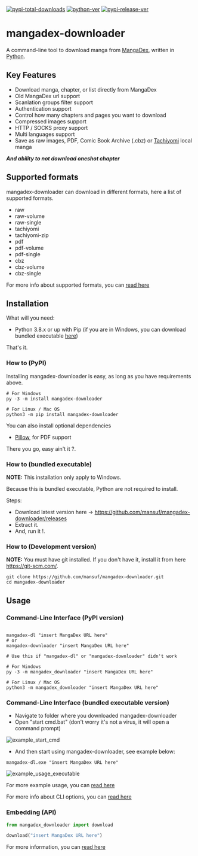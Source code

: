 [![pypi-total-downloads](https://img.shields.io/pypi/dm/mangadex-downloader?label=DOWNLOADS&style=for-the-badge)](https://pypi.org/project/mangadex-downloader)
[![python-ver](https://img.shields.io/pypi/pyversions/mangadex-downloader?style=for-the-badge)](https://pypi.org/project/mangadex-downloader)
[![pypi-release-ver](https://img.shields.io/pypi/v/mangadex-downloader?style=for-the-badge)](https://pypi.org/project/mangadex-downloader)

# mangadex-downloader

A command-line tool to download manga from [MangaDex](https://mangadex.org/), written in [Python](https://www.python.org/).

## Key Features

- Download manga, chapter, or list directly from MangaDex
- Old MangaDex url support
- Scanlation groups filter support
- Authentication support
- Control how many chapters and pages you want to download
- Compressed images support
- HTTP / SOCKS proxy support
- Multi languages support
- Save as raw images, PDF, Comic Book Archive (.cbz) or [Tachiyomi](https://github.com/tachiyomiorg/tachiyomi) local manga

***And ability to not download oneshot chapter***

## Supported formats

mangadex-downloader can download in different formats, here a list of supported formats.

- raw
- raw-volume
- raw-single
- tachiyomi
- tachiyomi-zip
- pdf
- pdf-volume
- pdf-single
- cbz
- cbz-volume
- cbz-single

For more info about supported formats, you can [read here](https://mangadex-dl.mansuf.link/en/latest/formats.html)

## Installation

What will you need:

- Python 3.8.x or up with Pip (if you are in Windows, you can download bundled executable [here](https://github.com/mansuf/mangadex-downloader/releases))

That's it.

### How to (PyPI)

Installing mangadex-downloader is easy, as long as you have requirements above.

```shell
# For Windows
py -3 -m install mangadex-downloader

# For Linux / Mac OS
python3 -m pip install mangadex-downloader
```

You can also install optional dependencies

- [Pillow](https://pypi.org/project/pillow/), for PDF support

There you go, easy ain't it ?.

### How to (bundled executable)

**NOTE:** This installation only apply to Windows.

Because this is bundled executable, Python are not required to install.

Steps:

- Download latest version here -> https://github.com/mansuf/mangadex-downloader/releases
- Extract it.
- And, run it !.

### How to (Development version)

**NOTE:** You must have git installed. If you don't have it, install it from here https://git-scm.com/.

```shell
git clone https://github.com/mansuf/mangadex-downloader.git
cd mangadex-downloader
```

## Usage

### Command-Line Interface (PyPI version)

```shell

mangadex-dl "insert MangaDex URL here" 
# or
mangadex-downloader "insert MangaDex URL here" 

# Use this if "mangadex-dl" or "mangadex-downloader" didn't work

# For Windows
py -3 -m mangadex_downloader "insert MangaDex URL here" 

# For Linux / Mac OS
python3 -m mangadex_downloader "insert MangaDex URL here" 
```

### Command-Line Interface (bundled executable version)

- Navigate to folder where you downloaded mangadex-downloader
- Open "start cmd.bat" (don't worry it's not a virus, it will open a command prompt)

![example_start_cmd](https://raw.githubusercontent.com/mansuf/mangadex-downloader/main/assets/example_start_cmd.png)

- And then start using mangadex-downloader, see example below:

```shell
mangadex-dl.exe "insert MangaDex URL here" 
```

![example_usage_executable](https://raw.githubusercontent.com/mansuf/mangadex-downloader/main/assets/example_usage_executable.png)

For more example usage, you can [read here](https://mangadex-dl.mansuf.link/en/latest/cli_usage.html)

For more info about CLI options, you can [read here](https://mangadex-dl.mansuf.link/en/latest/cli_ref.html)

### Embedding (API)

```python
from mangadex_downloader import download

download("insert MangaDex URL here")
```

For more information, you can [read here](https://mangadex-dl.mansuf.link/en/stable/usage_api.html)

